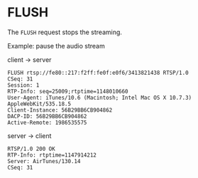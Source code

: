 # FLUSH

The `FLUSH` request stops the streaming.

<span class="ex">Example:</span> pause the audio stream

<div class="client_server">
<p>client &rarr; server</p>

```http
FLUSH rtsp://fe80::217:f2ff:fe0f:e0f6/3413821438 RTSP/1.0
CSeq: 31
Session: 1
RTP-Info: seq=25009;rtptime=1148010660
User-Agent: iTunes/10.6 (Macintosh; Intel Mac OS X 10.7.3) AppleWebKit/535.18.5
Client-Instance: 56B29BB6CB904862
DACP-ID: 56B29BB6CB904862
Active-Remote: 1986535575
```
</div>
<div class="server_client">
<p>server &rarr; client</p>

```http
RTSP/1.0 200 OK
RTP-Info: rtptime=1147914212
Server: AirTunes/130.14
CSeq: 31
```
</div>
